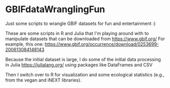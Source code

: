 # GBIFdataWranglingFun
Just some scripts to wrangle GBIF datasets for fun and entertainment :)

These are some scripts in R and Julia that I'm playing around with to manipulate datasets that can be downloaded from https://www.gbif.org/ 
For example, this one: 
https://www.gbif.org/occurrence/download/0253699-200613084148143

Because the initial dataset is large, I do some of the initial data processing in Julia https://julialang.org/ using packages like DataFrames and CSV

Then I switch over to R for visualization and some ecological statistics (e.g., from the vegan and iNEXT libraries). 
